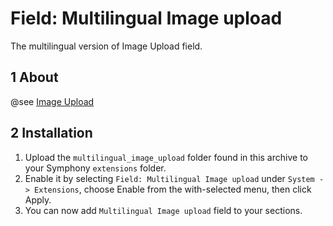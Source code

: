 Field: Multilingual Image upload
==============

The multilingual version of Image Upload field.


## 1 About ##

@see [Image Upload](https://github.com/DeuxHuitHuit/image_upload)



## 2 Installation ##

1. Upload the `multilingual_image_upload` folder found in this archive to your Symphony `extensions` folder.    
2. Enable it by selecting `Field: Multilingual Image upload` under `System -> Extensions`, choose Enable from the with-selected menu, then click Apply.
3. You can now add `Multilingual Image upload` field to your sections.
